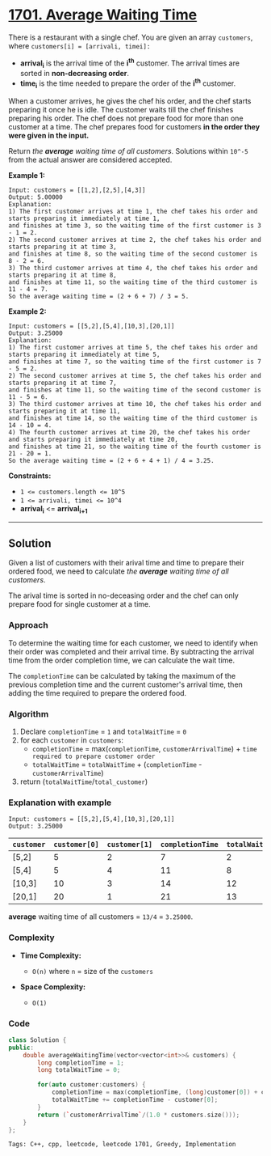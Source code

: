 
# [1701. Average Waiting Time](https://leetcode.com/problems/average-waiting-time/description)

There is a restaurant with a single chef. You are given an array `customers`, where `customers[i] = [arrivali, timei]:`

- **arrival<sub>i</sub>** is the arrival time of the **i<sup>th</sup>** customer. The arrival times are sorted in **non-decreasing order**.
- **time<sub>i</sub>** is the time needed to prepare the order of the **i<sup>th</sup>** customer.

When a customer arrives, he gives the chef his order, and the chef starts preparing it once he is idle. The customer waits till the chef finishes preparing his order.
The chef does not prepare food for more than one customer at a time. The chef prepares food for customers **in the order they were given in the input.**

Return *the **average** waiting time of all customers*. Solutions within `10^-5` from the actual answer are considered accepted.
 
**Example 1:**

    Input: customers = [[1,2],[2,5],[4,3]]
    Output: 5.00000
    Explanation:
    1) The first customer arrives at time 1, the chef takes his order and starts preparing it immediately at time 1,
    and finishes at time 3, so the waiting time of the first customer is 3 - 1 = 2.
    2) The second customer arrives at time 2, the chef takes his order and starts preparing it at time 3,
    and finishes at time 8, so the waiting time of the second customer is 8 - 2 = 6.
    3) The third customer arrives at time 4, the chef takes his order and starts preparing it at time 8,
    and finishes at time 11, so the waiting time of the third customer is 11 - 4 = 7.
    So the average waiting time = (2 + 6 + 7) / 3 = 5.

**Example 2:**

    Input: customers = [[5,2],[5,4],[10,3],[20,1]]
    Output: 3.25000
    Explanation:
    1) The first customer arrives at time 5, the chef takes his order and starts preparing it immediately at time 5,
    and finishes at time 7, so the waiting time of the first customer is 7 - 5 = 2.
    2) The second customer arrives at time 5, the chef takes his order and starts preparing it at time 7,
    and finishes at time 11, so the waiting time of the second customer is 11 - 5 = 6.
    3) The third customer arrives at time 10, the chef takes his order and starts preparing it at time 11,
    and finishes at time 14, so the waiting time of the third customer is 14 - 10 = 4.
    4) The fourth customer arrives at time 20, the chef takes his order and starts preparing it immediately at time 20,
    and finishes at time 21, so the waiting time of the fourth customer is 21 - 20 = 1.
    So the average waiting time = (2 + 6 + 4 + 1) / 4 = 3.25.
 

**Constraints:**

- `1 <= customers.length <= 10^5`
- `1 <= arrivali, timei <= 10^4`
- **arrival<sub>i</sub>** <= **arrival<sub>i+1</sub>**

---

## Solution

Given a list of customers with their arival time and time to prepare their ordered food, we need to calculate *the **average** waiting time of all customers*.

The arival time is sorted in no-deceasing order and the chef can only prepare food for single customer at a time.

### Approach

To determine the waiting time for each customer, we need to identify when their order was completed and their arrival time. By subtracting the arrival time from the order completion time, we can calculate the wait time.

The `completionTime` can be calculated by taking the maximum of the previous completion time and the current customer's arrival time, then adding the time required to prepare the ordered food.

### Algorithm

1. Declare `completionTime` = `1` and `totalWaitTime` = `0`
2. for each `customer` in `customers`:
    - `completionTime` = max(`completionTime`, `customerArrivalTime`) + `time required to prepare customer order`
    - `totalWaitTime` = `totalWaitTime` + (`completionTime` - `customerArrivalTime`)
3. return (`totalWaitTime`/`total_customer`)

### Explanation with example

    Input: customers = [[5,2],[5,4],[10,3],[20,1]]
    Output: 3.25000

| `customer` | `customer[0]` | `customer[1]` | `completionTime` | `totalWaitTime` |
|------------|---------------|---------------|------------------|-----------------|
| [5,2]      | 5             | 2             | 7                | 2               |
| [5,4]      | 5             | 4             | 11               | 8               |
| [10,3]     | 10            | 3             | 14               | 12               |
| [20,1]     | 20            | 1             | 21               | 13               |

**average** waiting time of all customers = `13/4` = `3.25000`.

### Complexity

- **Time Complexity:**

    - `O(n)` where `n` = size of the `customers`

- **Space Complexity:**

    - `O(1)`

### Code

```cpp
class Solution {
public:
    double averageWaitingTime(vector<vector<int>>& customers) {
        long completionTime = 1;
        long totalWaitTime = 0;

        for(auto customer:customers) {
            completionTime = max(completionTime, (long)customer[0]) + customer[1];
            totalWaitTime += completionTime - customer[0];
        }
        return (`customerArrivalTime`/(1.0 * customers.size()));
    }
};
```

    Tags: C++, cpp, leetcode, leetcode 1701, Greedy, Implementation